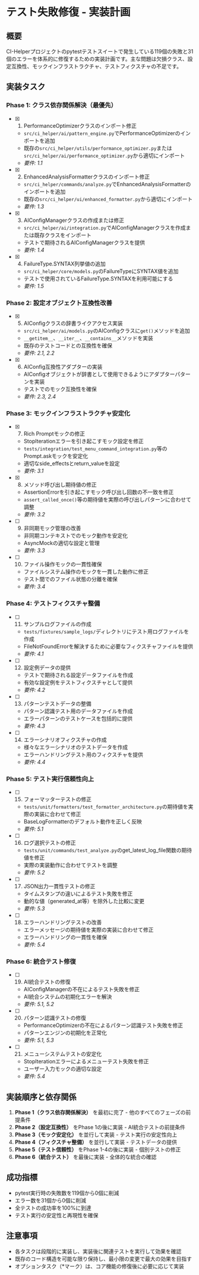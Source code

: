 # テスト失敗修復 - 実装計画

## 概要

CI-Helperプロジェクトのpytestテストスイートで発生している119個の失敗と31個のエラーを体系的に修復するための実装計画です。主な問題は欠損クラス、設定互換性、モックインフラストラクチャ、テストフィクスチャの不足です。

## 実装タスク

### Phase 1: クラス依存関係解決（最優先）

- [x] 1. PerformanceOptimizerクラスのインポート修正
  - `src/ci_helper/ai/pattern_engine.py`でPerformanceOptimizerのインポートを追加
  - 既存の`src/ci_helper/utils/performance_optimizer.py`または`src/ci_helper/ai/performance_optimizer.py`から適切にインポート
  - _要件: 1.1_

- [x] 2. EnhancedAnalysisFormatterクラスのインポート修正
  - `src/ci_helper/commands/analyze.py`でEnhancedAnalysisFormatterのインポートを追加
  - 既存の`src/ci_helper/ui/enhanced_formatter.py`から適切にインポート
  - _要件: 1.3_

- [x] 3. AIConfigManagerクラスの作成または修正
  - `src/ci_helper/ai/integration.py`でAIConfigManagerクラスを作成または既存クラスをインポート
  - テストで期待されるAIConfigManagerクラスを提供
  - _要件: 1.4_

- [x] 4. FailureType.SYNTAX列挙値の追加
  - `src/ci_helper/core/models.py`のFailureTypeにSYNTAX値を追加
  - テストで使用されているFailureType.SYNTAXを利用可能にする
  - _要件: 1.5_

### Phase 2: 設定オブジェクト互換性改善

- [x] 5. AIConfigクラスの辞書ライクアクセス実装
  - `src/ci_helper/ai/models.py`のAIConfigクラスに`get()`メソッドを追加
  - `__getitem__`、`__iter__`、`__contains__`メソッドを実装
  - 既存のテストコードとの互換性を確保
  - _要件: 2.1, 2.2_

- [x] 6. AIConfig互換性アダプターの実装
  - AIConfigオブジェクトが辞書として使用できるようにアダプターパターンを実装
  - テストでのモック互換性を確保
  - _要件: 2.3, 2.4_

### Phase 3: モックインフラストラクチャ安定化

- [x] 7. Rich Promptモックの修正
  - StopIterationエラーを引き起こすモック設定を修正
  - `tests/integration/test_menu_command_integration.py`等のPrompt.askモックを安定化
  - 適切なside_effectsとreturn_valueを設定
  - _要件: 3.1_

- [x] 8. メソッド呼び出し期待値の修正
  - AssertionErrorを引き起こすモック呼び出し回数の不一致を修正
  - `assert_called_once()`等の期待値を実際の呼び出しパターンに合わせて調整
  - _要件: 3.2_

- [ ] 9. 非同期モック管理の改善
  - 非同期コンテキストでのモック動作を安定化
  - AsyncMockの適切な設定と管理
  - _要件: 3.3_

- [ ] 10. ファイル操作モックの一貫性確保
  - ファイルシステム操作のモックを一貫した動作に修正
  - テスト間でのファイル状態の分離を確保
  - _要件: 3.4_

### Phase 4: テストフィクスチャ整備

- [ ] 11. サンプルログファイルの作成
  - `tests/fixtures/sample_logs/`ディレクトリにテスト用ログファイルを作成
  - FileNotFoundErrorを解決するために必要なフィクスチャファイルを提供
  - _要件: 4.1_

- [ ] 12. 設定例データの提供
  - テストで期待される設定データファイルを作成
  - 有効な設定例をテストフィクスチャとして提供
  - _要件: 4.2_

- [ ] 13. パターンテストデータの整備
  - パターン認識テスト用のデータファイルを作成
  - エラーパターンのテストケースを包括的に提供
  - _要件: 4.3_

- [ ] 14. エラーシナリオフィクスチャの作成
  - 様々なエラーシナリオのテストデータを作成
  - エラーハンドリングテスト用のフィクスチャを提供
  - _要件: 4.4_

### Phase 5: テスト実行信頼性向上

- [ ] 15. フォーマッターテストの修正
  - `tests/unit/formatters/test_formatter_architecture.py`の期待値を実際の実装に合わせて修正
  - BaseLogFormatterのデフォルト動作を正しく反映
  - _要件: 5.1_

- [ ] 16. ログ選択テストの修正
  - `tests/unit/commands/test_analyze.py`のget_latest_log_file関数の期待値を修正
  - 実際の実装動作に合わせてテストを調整
  - _要件: 5.2_

- [ ] 17. JSON出力一貫性テストの修正
  - タイムスタンプの違いによるテスト失敗を修正
  - 動的な値（generated_at等）を除外した比較に変更
  - _要件: 5.3_

- [ ] 18. エラーハンドリングテストの改善
  - エラーメッセージの期待値を実際の実装に合わせて修正
  - エラーハンドリングの一貫性を確保
  - _要件: 5.4_

### Phase 6: 統合テスト修復

- [ ] 19. AI統合テストの修復
  - AIConfigManagerの不在によるテスト失敗を修正
  - AI統合システムの初期化エラーを解決
  - _要件: 5.1, 5.2_

- [ ] 20. パターン認識テストの修復
  - PerformanceOptimizerの不在によるパターン認識テスト失敗を修正
  - パターンエンジンの初期化を正常化
  - _要件: 5.1, 5.3_

- [ ] 21. メニューシステムテストの安定化
  - StopIterationエラーによるメニューテスト失敗を修正
  - ユーザー入力モックの適切な設定
  - _要件: 5.4_

## 実装順序と依存関係

1. **Phase 1（クラス依存関係解決）** を最初に完了 - 他のすべてのフェーズの前提条件
2. **Phase 2（設定互換性）** をPhase 1の後に実装 - AI統合テストの前提条件
3. **Phase 3（モック安定化）** を並行して実装 - テスト実行の安定性向上
4. **Phase 4（フィクスチャ整備）** を並行して実装 - テストデータの提供
5. **Phase 5（テスト信頼性）** をPhase 1-4の後に実装 - 個別テストの修正
6. **Phase 6（統合テスト）** を最後に実装 - 全体的な統合の確認

## 成功指標

- pytest実行時の失敗数を119個から0個に削減
- エラー数を31個から0個に削減
- 全テストの成功率を100%に到達
- テスト実行の安定性と再現性を確保

## 注意事項

- 各タスクは段階的に実装し、実装後に関連テストを実行して効果を確認
- 既存のコード構造を可能な限り保持し、最小限の変更で最大の効果を目指す
- オプションタスク（*マーク）は、コア機能の修復後に必要に応じて実装
